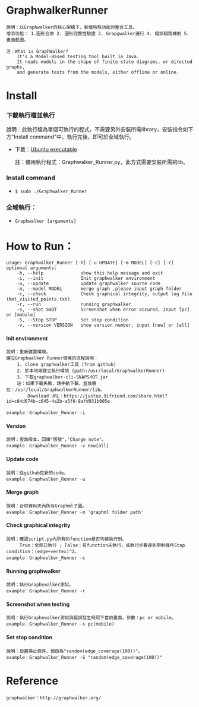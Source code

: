 # GraphwalkerRunner
    說明：以Graphwalker的核心架構下，新增特殊功能的整合工具。
    增添功能： 1.圖形合併 2. 圖形完整性驗證 3. Grapgwalker運行 4. 錯誤續跑機制 5. 畫面截圖。
    
    注：What is GraphWalker?
        It's a Model-Based testing tool built in Java. 
        It reads models in the shape of finite-state diagrams, or directed graphs, 
        and generate tests from the models, either offline or online.
    
# Install 

### 下載執行檔並執行

說明：此執行檔為單個可執行的程式，不需要另外安裝所需library，安裝指令如下方"Install command"中，執行完後，即可於全域執行。

*   下載：[Ubuntu executable](https://justup.9ifriend.com/share.html?id=cc9139b0-8094-4ba0-8d03-72dc6e483ff4)
    
    註：備用執行程式：Graphwalker_Runner.py，此方式需要安裝所需的lib。

### Install command
*    `$ sudo ./Graphwalker_Runner`
    
### 全域執行：
*   `Graphwalker [arguments]`

# How to Run：

    usage: Graphwalker_Runner [-h] [-u UPDATE] [-m MODEL] [-c] [-r]
    optional arguments:
        -h, --help              show this help message and exit
        -i, --init              Init graphwalker environment
        -u, --update            update graphwalker source code
        -m, --model MODEL       merge graph ,please input graph folder
        -c, --check             Check graphical integrity, output log file (Not_visited_points.txt)
        -r, --run               running graphwalker
        -s, --shot SHOT         Screenshot when error occured, input [pc] or [mobile]
        -S, --Stop STOP         Set stop condition
        -v, --version VERSION   show version number, input [new] or [all]

#### Init environment

    說明：重新建置環境。
    建立Graphwalker Runner環境的流程說明：
        1. clone graphwalker工具 (from github)
        2. 於本地端建立執行環境 (path:/usr/local/GraphwalkerRunner)
        3. 下載graphwalker-cli-SNAPSHOT.jar
        註：如果下載失敗，請手動下載，並放置在：/usr/local/GraphwalkerRunner/lib。
            Download URL：https://justup.9ifriend.com/share.html?id=c84d674b-c645-4a2b-a5f0-8afd931b005e
        
    example：Graphwalker_Runner -i
#### Version

    說明：查詢版本，回傳"版號","Change note"。
    example：Graphwalker_Runner -v new[all]
#### Update code

    說明：從github拉新的code。
    example：Graphwalker_Runner -u
#### Merge graph

    說明：合併資料夾內所有Graphml子圖。
    example：Graphwalker_Runner -m 'graphml folder path'
#### Check graphical integrity

    說明：確認script.py內所有的function是否均被執行到。
         True：全部已執行 ; False：有function未執行，或執行步數達到限制條件Stop condition：(edge+vertex)^2。
    example：Graphwalker_Runner -c
#### Running graphwalker

    說明：執行Graphewalker測試。
    example：Graphwalker_Runner -r
#### Screenshot when testing

    說明：執行Graphewalker測試與錯誤發生時照下當前畫面，參數：pc or mobile。
    example：Graphwalker_Runner -s pc(mobile)
#### Set stop condition

    說明：設置停止條件，預設為"random(edge_coverage(100))"。
    example：Graphwalker_Runner -S "random(edge_coverage(100))"

# Reference

    graphwalker：http://graphwalker.org/
